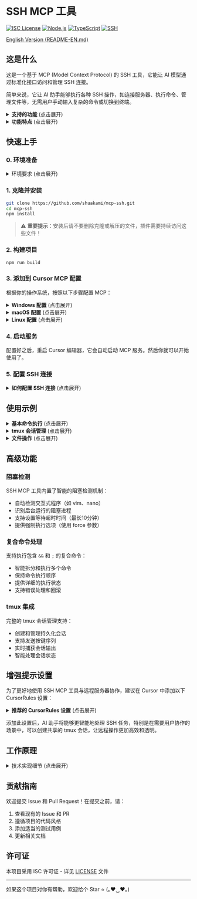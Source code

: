 # SSH MCP 工具

[![ISC License](https://img.shields.io/badge/License-ISC-718096?style=flat-square)](https://opensource.org/licenses/ISC)
[![Node.js](https://img.shields.io/badge/Node.js-18.x-339933?style=flat-square)](https://nodejs.org/)
[![TypeScript](https://img.shields.io/badge/TypeScript-5.x-3178c6?style=flat-square)](https://www.typescriptlang.org/)
[![SSH](https://img.shields.io/badge/SSH-MCP-0078d7?style=flat-square)](https://github.com/shuakami/mcp-ssh)

[English Version (README-EN.md)](README-EN.md)

## 这是什么

这是一个基于 MCP (Model Context Protocol) 的 SSH 工具，它能让 AI 模型通过标准化接口访问和管理 SSH 连接。

简单来说，它让 AI 助手能够执行各种 SSH 操作，如连接服务器、执行命令、管理文件等，无需用户手动输入复杂的命令或切换到终端。

<details>
<summary><b>支持的功能</b> (点击展开)</summary>

- **连接管理**：创建、获取、列表、更新、删除 SSH 连接
- **命令执行**：执行单条命令、复合命令、后台任务
- **tmux 会话管理**：创建、获取、列表、发送按键、捕获输出
- **文件操作**：上传、下载、查看文件内容
- **进程管理**：检测阻塞进程、智能等待、超时处理
- **安全控制**：密码/密钥认证、超时控制、错误处理
</details>

<details>
<summary><b>功能特点</b> (点击展开)</summary>

以下是 SSH MCP 工具的一些核心特点：

- **智能命令执行**：自动检测并等待阻塞进程，避免会话卡死
- **tmux 集成**：完整支持 tmux 会话管理，实现持久化终端会话
- **复合命令支持**：智能处理包含 `&&` 和 `;` 的复合命令
- **实时反馈**：命令执行状态实时更新，支持长时间运行的任务
- **错误恢复**：自动处理断线重连、超时等异常情况
- **安全可靠**：支持多种认证方式，保护敏感信息

通过简单的自然语言指令，AI 可以帮助你完成上述所有操作，无需手动编写复杂的 SSH 命令或在终端中执行操作。
</details>

## 快速上手

### 0. 环境准备

<details>
<summary>环境要求 (点击展开)</summary>

1. **Python 3.11+（必需）**
   - 访问 [Python 官网](https://www.python.org/downloads/)
   - 下载并安装 Python 3.11 或更高版本
   - **重要**：安装时请勾选"Add Python to PATH"选项
   - **安装完成后请重启电脑**，确保环境变量生效

2. **Node.js 和 npm**
   - 访问 [Node.js 官网](https://nodejs.org/)
   - 下载并安装 LTS（长期支持）版本
   - 安装时选择默认选项即可，安装包会同时安装 Node.js 和 npm

3. **Git**
   - 访问 [Git 官网](https://git-scm.com/)
   - 下载并安装 Git
   - 安装时使用默认选项即可
   
4. **tmux** (远程服务器需要)
   - 在远程服务器上安装 tmux
   - 对于 Ubuntu/Debian: `sudo apt-get install tmux`
   - 对于 CentOS/RHEL: `sudo yum install tmux`
</details>

### 1. 克隆并安装

```bash
git clone https://github.com/shuakami/mcp-ssh.git
cd mcp-ssh
npm install
```
> ⚠️ **重要提示**：安装后请不要删除克隆或解压的文件，插件需要持续访问这些文件！

### 2. 构建项目

```bash
npm run build
```

### 3. 添加到 Cursor MCP 配置

根据你的操作系统，按照以下步骤配置 MCP：

<details>
<summary><b>Windows 配置</b> (点击展开)</summary>

1. 在 Cursor 中，打开或创建 MCP 配置文件：`C:\\Users\\你的用户名\\.cursor\\mcp.json`
   - 注意：请将 `你的用户名` 替换为你的 Windows 用户名

2. 添加或修改配置如下：

```json
{
  "mcpServers": {
    "ssh-mcp": {
      "command": "pythonw",
      "args": [
        "C:/Users/你的用户名/mcp-ssh/bridging_ssh_mcp.py"
      ]
    }
  }
}
```

> ⚠️ **请注意**:
> - 将 `你的用户名` 替换为你的 Windows 用户名
> - 确保路径正确指向你克隆或解压的项目目录
> - 路径应该反映你将项目文件放置的实际位置
> - **不要删除克隆或解压的文件夹**，这会导致 MCP 无法正常工作
</details>

<details>
<summary><b>macOS 配置</b> (点击展开)</summary>

1. 在 Cursor 中，打开或创建 MCP 配置文件：`/Users/你的用户名/.cursor/mcp.json`
   - 注意：请将 `你的用户名` 替换为你的 macOS 用户名

2. 添加或修改配置如下：

```json
{
  "mcpServers": {
    "ssh-mcp": {
      "command": "python3",
      "args": [
        "/Users/你的用户名/mcp-ssh/bridging_ssh_mcp.py"
      ]
    }
  }
}
```

> ⚠️ **请注意**:
> - 将 `你的用户名` 替换为你的 macOS 用户名
> - 确保路径正确指向你克隆或解压的项目目录
> - 路径应该反映你将项目文件放置的实际位置
> - **不要删除克隆或解压的文件夹**，这会导致 MCP 无法正常工作
</details>

<details>
<summary><b>Linux 配置</b> (点击展开)</summary>

1. 在 Cursor 中，打开或创建 MCP 配置文件：`/home/你的用户名/.cursor/mcp.json`
   - 注意：请将 `你的用户名` 替换为你的 Linux 用户名

2. 添加或修改配置如下：

```json
{
  "mcpServers": {
    "ssh-mcp": {
      "command": "python3",
      "args": [
        "/home/你的用户名/mcp-ssh/bridging_ssh_mcp.py"
      ]
    }
  }
}
```

> ⚠️ **请注意**:
> - 将 `你的用户名` 替换为你的 Linux 用户名
> - 确保路径正确指向你克隆或解压的项目目录
> - 路径应该反映你将项目文件放置的实际位置
> - **不要删除克隆或解压的文件夹**，这会导致 MCP 无法正常工作
</details>

### 4. 启动服务

配置好之后，重启 Cursor 编辑器，它会自动启动 MCP 服务。然后你就可以开始使用了。

### 5. 配置 SSH 连接

<details>
<summary><b>如何配置 SSH 连接</b> (点击展开)</summary>

1. 在 Cursor 编辑器中，使用 AI 助手创建新的 SSH 连接：
   ```
   请帮我创建一个新的 SSH 连接，连接到我的服务器
   ```

2. AI 助手会引导你提供以下信息：
   - 主机地址（IP 或域名）
   - 端口号（默认 22）
   - 用户名
   - 认证方式（密码或密钥）
   - 其他可选配置（超时时间、密钥路径等）

3. 连接创建后，你可以通过以下命令测试连接：
   ```
   请帮我测试刚才创建的 SSH 连接
   ```
</details>

## 使用示例

<details>
<summary><b>基本命令执行</b> (点击展开)</summary>

```
请在服务器上执行 ls -la 命令
```

AI 助手会：
1. 检查现有 SSH 连接
2. 执行命令并返回结果
3. 格式化输出以提高可读性
</details>

<details>
<summary><b>tmux 会话管理</b> (点击展开)</summary>

```
请创建一个新的 tmux 会话并运行 top 命令
```

AI 助手会：
1. 创建新的 tmux 会话
2. 在会话中执行 top 命令
3. 返回会话 ID 供后续使用
</details>

<details>
<summary><b>文件操作</b> (点击展开)</summary>

```
请帮我查看 /var/log/syslog 文件的最后 100 行
```

AI 助手会：
1. 检查文件权限
2. 使用适当的命令读取文件
3. 格式化并返回内容
</details>

## 高级功能

### 阻塞检测

SSH MCP 工具内置了智能的阻塞检测机制：

- 自动检测交互式程序（如 vim、nano）
- 识别后台运行的阻塞进程
- 支持设置等待超时时间（最长10分钟）
- 提供强制执行选项（使用 force 参数）

### 复合命令处理

支持执行包含 `&&` 和 `;` 的复合命令：

- 智能拆分和执行多个命令
- 保持命令执行顺序
- 提供详细的执行状态
- 支持错误处理和回滚

### tmux 集成

完整的 tmux 会话管理支持：

- 创建和管理持久化会话
- 支持发送按键序列
- 实时捕获会话输出
- 智能处理会话状态

## 增强提示设置

为了更好地使用 SSH MCP 工具与远程服务器协作，建议在 Cursor 中添加以下 CursorRules 设置：

<details>
<summary><b>推荐的 CursorRules 设置</b> (点击展开)</summary>

```
在**需要、或可能需要用户协助的**ssh任务时，可创建tmux，一个可共享的终端会话，并直接**告诉用户**可以通过什么命令链接到tmux来和你协作（不要在mcp内告诉用户，你应该输出出来）。然后再开始你的任务。

**你必须在tmux内进行任务。可以使用tmux send-keys相关命令，mcp会自动返回当前运行的命令和上一个运行的命令的结果。**

你应该先查看现有的tmux窗口再做决定。

**注意：在命令运行时必须耐心等待（sleep命令）当前命令，不要/同时/后台/继续执行下一个任务/命令。**

在用户没有明确要求时，你不应该创建帮助文件或者指南/报告文件。尤其是用户在找你帮忙的时候，你应该直接说出来。
```

</details>

添加此设置后，AI 助手将能够更智能地处理 SSH 任务，特别是在需要用户协作的场景中，可以创建共享的 tmux 会话，让远程操作更加高效和透明。

## 工作原理

<details>
<summary>技术实现细节 (点击展开)</summary>

本工具基于 **MCP (Model Context Protocol)** 标准实现，作为 AI 模型与 SSH 服务之间的桥梁。它使用 **node-ssh** 作为底层 SSH 客户端，并通过 **Zod** 进行请求验证和类型检查。

主要技术组件包括：
- **SSH 客户端**：负责建立和维护 SSH 连接，支持密码和密钥认证
- **tmux 管理器**：处理 tmux 会话的创建、管理和交互
- **命令执行系统**：支持单命令、复合命令的执行，并提供阻塞检测
- **进程监控**：实时检测进程状态，避免会话卡死
- **文件传输**：支持上传和下载功能，处理各种文件类型

每个 SSH 操作都被封装为标准化的 MCP 工具，接收结构化参数并返回格式化结果。所有远程命令都经过处理，以确保以人类可读的格式呈现，使 AI 模型能够轻松理解命令执行结果。
</details>

## 贡献指南

欢迎提交 Issue 和 Pull Request！在提交之前，请：

1. 查看现有的 Issue 和 PR
2. 遵循项目的代码风格
3. 添加适当的测试用例
4. 更新相关文档

## 许可证

本项目采用 ISC 许可证 - 详见 [LICENSE](LICENSE) 文件

---

如果这个项目对你有帮助，欢迎给个 Star ⭐️ (｡♥‿♥｡) 